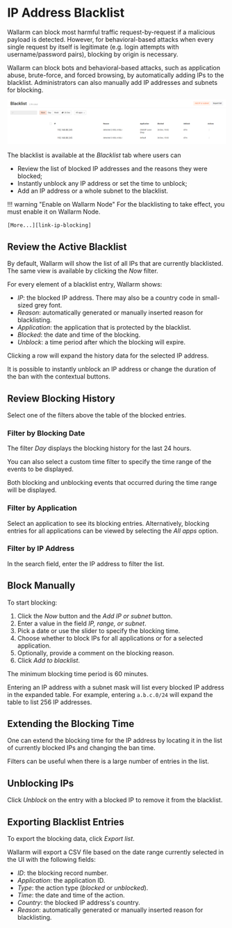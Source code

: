 [link-ip-blocking]:     ../admin-en/configure-ip-blocking-en.md

[img-blacklist]:        ../images/user-guides/blacklist/blacklist.png

# IP Address Blacklist

Wallarm can block most harmful traffic request-by-request if a malicious payload is detected. However, for behavioral-based attacks when every single request by itself is legitimate (e.g. login attempts with username/password pairs), blocking by origin is necessary.

Wallarm can block bots and behavioral-based attacks, such as application abuse, brute-force, and forced browsing, by automatically adding IPs to the blacklist. Administrators can also manually add IP addresses and subnets for blocking.

![!Blacklist tab overview][img-blacklist]

The blacklist is available at the *Blacklist* tab where users can

* Review the list of blocked IP addresses and the reasons they were blocked;
* Instantly unblock any IP address or set the time to unblock;
* Add an IP address or a whole subnet to the blacklist.

!!! warning "Enable on Wallarm Node"
    For the blacklisting to take effect, you must enable it on Wallarm Node.
    
    [More...][link-ip-blocking]


## Review the Active Blacklist

By default, Wallarm will show the list of all IPs that are currently blacklisted. The same view is available by clicking the *Now* filter.

For every element of a blacklist entry, Wallarm shows:

* *IP*: the blocked IP address. There may also be a country code in small-sized grey font. 
* *Reason*: automatically generated or manually inserted reason for blacklisting.
* *Application*: the application that is protected by the blacklist.
* *Blocked*: the date and time of the blocking.
* *Unblock*: a time period after which the blocking will expire.

Clicking a row will expand the history data for the selected IP address. 

It is possible to instantly unblock an IP address or change the duration of the ban with the contextual buttons.

## Review Blocking History

Select one of the filters above the table of the blocked entries. 

### Filter by Blocking Date

The filter *Day* displays the blocking history for the last 24 hours. 

You can also select a custom time filter to specify the time range of the events to be displayed.

Both blocking and unblocking events that occurred during the time range will be displayed.

### Filter by Application

Select an application to see its blocking entries. Alternatively, blocking entries for all applications can be viewed by selecting the *All apps* option.

### Filter by IP Address

In the search field, enter the IP address to filter the list.

## Block Manually

To start blocking:

1. Click the *Now* button and the *Add IP or subnet* button.
2. Enter a value in the field *IP, range, or subnet*.
3. Pick a date or use the slider to specify the blocking time.
4. Choose whether to block IPs for all applications or for a selected application.
5. Optionally, provide a comment on the blocking reason.
6. Click *Add to blacklist*.

The minimum blocking time period is 60 minutes.

Entering an IP address with a subnet mask will list every blocked IP address in the expanded table. For example, entering `a.b.c.0/24` will expand the table to list 256 IP addresses.

## Extending the Blocking Time

One can extend the blocking time for the IP address by locating it in the list of currently blocked IPs and changing the ban time.

Filters can be useful when there is a large number of entries in the list. 

## Unblocking IPs

Click *Unblock* on the entry with a blocked IP to remove it from the blacklist.

## Exporting Blacklist Entries

To export the blocking data, click *Export list*.

Wallarm will export a CSV file based on the date range currently selected in the UI with the following fields:

* *ID*: the blocking record number.
* *Application*: the application ID.
* *Type*: the action type (*blocked* or *unblocked*).
* *Time*: the date and time of the action.
* *Country*: the blocked IP address's country.
* *Reason*: automatically generated or manually inserted reason for blacklisting.
